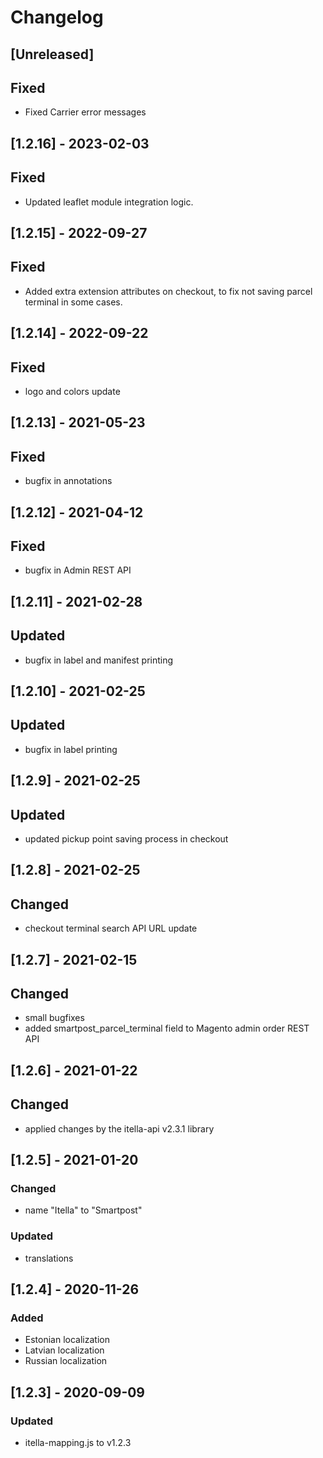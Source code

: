 # Changelog

## [Unreleased]
## Fixed
- Fixed Carrier error messages

## [1.2.16] - 2023-02-03
## Fixed
- Updated leaflet module integration logic.

## [1.2.15] - 2022-09-27
## Fixed
- Added extra extension attributes on checkout, to fix not saving parcel terminal in some cases.

## [1.2.14] - 2022-09-22
## Fixed
- logo and colors update

## [1.2.13] - 2021-05-23
## Fixed
- bugfix in annotations

## [1.2.12] - 2021-04-12
## Fixed
- bugfix in Admin REST API

## [1.2.11] - 2021-02-28
## Updated
- bugfix in label and manifest printing

## [1.2.10] - 2021-02-25
## Updated
- bugfix in label printing

## [1.2.9] - 2021-02-25
## Updated
- updated pickup point saving process in checkout

## [1.2.8] - 2021-02-25
## Changed
- checkout terminal search API URL update

## [1.2.7] - 2021-02-15
## Changed
- small bugfixes
- added smartpost_parcel_terminal field to Magento admin order REST API

## [1.2.6] - 2021-01-22
## Changed
- applied changes by the itella-api v2.3.1 library

## [1.2.5] - 2021-01-20
### Changed
- name "Itella" to "Smartpost"

### Updated
- translations

## [1.2.4] - 2020-11-26
### Added
- Estonian localization
- Latvian localization
- Russian localization

## [1.2.3] - 2020-09-09
### Updated
- itella-mapping.js to v1.2.3
